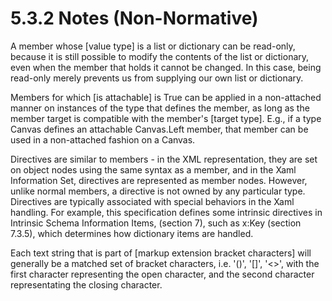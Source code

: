 <html dir="LTR" xmlns:mshelp="http://msdn.microsoft.com/mshelp" xmlns:ddue="http://ddue.schemas.microsoft.com/authoring/2003/5" xmlns:xlink="http://www.w3.org/1999/xlink" xmlns:tool="http://www.microsoft.com/tooltip"><body><input type="hidden" id="userDataCache" class="userDataStyle"><input type="hidden" id="hiddenScrollOffset"><img id="dropDownImage" style="display:none; height:0; width:0;" src="../local/drpdown.gif"><img id="dropDownHoverImage" style="display:none; height:0; width:0;" src="../local/drpdown_orange.gif"><img id="collapseImage" style="display:none; height:0; width:0;" src="../local/collapse.gif"><img id="expandImage" style="display:none; height:0; width:0;" src="../local/exp.gif"><img id="collapseAllImage" style="display:none; height:0; width:0;" src="../local/collall.gif"><img id="expandAllImage" style="display:none; height:0; width:0;" src="../local/expall.gif"><img id="copyImage" style="display:none; height:0; width:0;" src="../local/copycode.gif"><img id="copyHoverImage" style="display:none; height:0; width:0;" src="../local/copycodeHighlight.gif"><div id="header"><h1 class="heading">5.3.2 Notes (Non-Normative)</h1></div><div id="mainSection"><div id="mainBody"><div id="allHistory" class="saveHistory" onsave="saveAll()" onload="loadAll()"></div>




<p xmlns:wsd="http://wsdev.schemas.microsoft.com/authoring/2008/2" xmlns:msxsl="urn:schemas-microsoft-com:xslt" xmlns:script="urn:script" xmlns:build="urn:build">
<div id="sectionSection0" class="section" name="collapseableSection"><content xmlns="http://ddue.schemas.microsoft.com/authoring/2003/5" xmlns:wsd="http://wsdev.schemas.microsoft.com/authoring/2008/2" xmlns:msxsl="urn:schemas-microsoft-com:xslt" xmlns:script="urn:script" xmlns:build="urn:build">
				</content></div><div id="sectionSection1" class="section" name="collapseableSection"><content xmlns="http://ddue.schemas.microsoft.com/authoring/2003/5" xmlns:wsd="http://wsdev.schemas.microsoft.com/authoring/2008/2" xmlns:msxsl="urn:schemas-microsoft-com:xslt" xmlns:script="urn:script" xmlns:build="urn:build">
					<p xmlns="">A member whose [value type] is a list or dictionary can be read-only, because it is still possible to modify the contents of the list or dictionary, even when the member that holds it cannot be changed. In this case, being read-only merely prevents us from supplying our own list or dictionary.</p>
					<p xmlns="">Members for which [is attachable] is True can be applied in a non-attached manner on instances of the type that defines the member, as long as the member target is compatible with the member's [target type]. E.g., if a type Canvas defines an attachable Canvas.Left member, that member can be used in a non-attached fashion on a Canvas.</p>
					<p xmlns="">Directives are similar to members - in the XML representation, they are set on object nodes using the same syntax as a member, and in the Xaml Information Set, directives are represented as member nodes. However, unlike normal members, a directive is not owned by any particular type. Directives are typically associated with special behaviors in the Xaml handling. For example, this specification defines some intrinsic directives in <mshelp:link keywords="d8dd0746-9248-4a8a-9be3-878d2b9f008b" tabindex="0">Intrinsic Schema Information Items, (section </mshelp:link><mshelp:link keywords="d8dd0746-9248-4a8a-9be3-878d2b9f008b" tabindex="0">7</mshelp:link><mshelp:link keywords="d8dd0746-9248-4a8a-9be3-878d2b9f008b" tabindex="0">)</mshelp:link>, such as <mshelp:link keywords="9f0316a8-64bc-47f0-8cb3-16c1b6038dc8" tabindex="0">x:Key (section </mshelp:link><mshelp:link keywords="9f0316a8-64bc-47f0-8cb3-16c1b6038dc8" tabindex="0">7.3.5</mshelp:link><mshelp:link keywords="9f0316a8-64bc-47f0-8cb3-16c1b6038dc8" tabindex="0">)</mshelp:link>, which determines how dictionary items are handled.</p>
 <p xmlns="">Each text string that is part of [markup extension bracket characters] will generally be a matched set of bracket characters, i.e. '()', '[]', '<>', with the first character representing the open character, and the second character representating the closing character.</p>
				</content></div><!--[if gte IE 5]>
			<tool:tip element="languageFilterToolTip" avoidmouse="false"/>
		<![endif]--></div><a name="feedback"></a><span></span></div></body></html>
